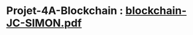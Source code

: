 # Projet-4A-Blockchain : [blockchain-JC-SIMON.pdf](https://github.com/Sami6EZZ/Projet-4A-Blockchain/files/10509857/blockchain-JC-SIMON.pdf)
